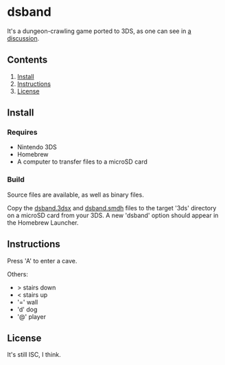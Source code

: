 # dsband

It's a dungeon-crawling game ported to 3DS, as one can see in [a discussion](https://github.com/eltikia/openroguelike/discussions/6 "Nintendo 3DS port · eltikia/openroguelike · Discussion #6").

## Contents

1. [Install](#install)
2. [Instructions](#instruction)
3. [License](#license)

## Install

### Requires

* Nintendo 3DS
* Homebrew
* A computer to transfer files to a microSD card

### Build

Source files are available, as well as binary files.

Copy the [dsband.3dsx](https://github.com/Stagyrite/openroguelike/releases/download/v0.1/dsband.3dsx) and [dsband.smdh](https://github.com/Stagyrite/openroguelike/releases/download/v0.1/dsband.smdh) files to the target '3ds' directory on a microSD card from your 3DS. A new 'dsband' option should appear in the Homebrew Launcher.

## Instructions

Press 'A' to enter a cave.

Others:

- &gt; stairs down
- < stairs up
- '=' wall
- 'd' dog
- '@' player

## License

It's still ISC, I think.

